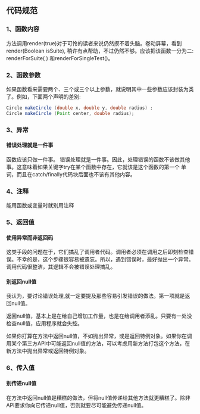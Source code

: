 ## 代码规范
### 1、函数内容

方法调用render(true)对于可怜的读者来说仍然摸不着头脑。卷动屏幕，看到render(Boolean isSuite), 稍许有点帮助，不过仍然不够。应该把该函数一分为二: renderForSuite( )
和renderForSingleTest()。

### 2、函数参数

如果函数看来需要两个、三个或三个以上参数，就说明其中一些参数应该封装为类了。例如，下面两个声明的差别:

```java
Circle makeCircle (double x, double y, double radius) ;
Circle makeCircle (Point center, double radius);
```
### 3、异常

#### 错误处理就是一件事

函数应该只做一件事。 错误处理就是一件事。因此，处理错误的函数不该做其他事。这意味着如果关键字try在某个函数中存在，它就该是这个函数的第一个 单词，而且在catch/finally代码块后面也不该有其他内容。


### 4、注释

能用函数或变量时就别用注释


### 5、返回值

#### 使用异常而非返回码

这类手段的问题在于，它们搞乱了调用者代码。调用者必须在调用之后即刻检查错误。不幸的是，这个步骤很容易被遗忘。所以，遇到错误时，最好抛出一个异常。调用代码很整洁，其逻辑不会被错误处理搞乱。

#### 别返回null值

我认为，要讨论错误处理,就一定要提及那些容易引发错误的做法。第一项就是返回null值。

返回null值，基本上是在给自己增加工作量，也是在给调用者添乱。只要有一处没检查null值，应用程序就会失控。

如果你打算在方法中返回null值，不如抛出异常，或是返回特例对象。如果你在调用某个第三方API中可能返回null值的方法，可以考虑用新方法打包这个方法，在新方法中抛出异常或返回特例对象。

### 6、传入值

#### 别传递null值

在方法中返回null值是糟糕的做法，但将null值传递给其他方法就更糟糕了。除非API要求你向它传递null值，否则就要尽可能避免传递null值。


